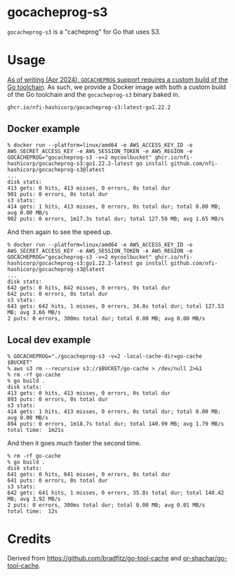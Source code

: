 # gocacheprog-s3

`gocacheprog-s3` is a "cacheprog" for Go that uses S3.

# Usage

[As of writing (Apr 2024), `GOCACHEPROG` support requires a custom build of the Go toolchain](https://github.com/golang/go/issues/64876). As such, we provide a Docker image with both a custom build of the Go toolchain and the `gocacheprog-s3` binary baked in.

```
ghcr.io/nfi-hashicorp/gocacheprog-s3:latest-go1.22.2
```

## Docker example

```console
% docker run --platform=linux/amd64 -e AWS_ACCESS_KEY_ID -e AWS_SECRET_ACCESS_KEY -e AWS_SESSION_TOKEN -e AWS_REGION -e GOCACHEPROG="gocacheprog-s3 -v=2 mycoolbucket" ghcr.io/nfi-hashicorp/gocacheprog-s3:go1.22.2-latest go install github.com/nfi-hashicorp/gocacheprog-s3@latest
...
disk stats: 
413 gets: 0 hits, 413 misses, 0 errors, 0s total dur
901 puts: 0 errors, 0s total dur
s3 stats: 
414 gets: 1 hits, 413 misses, 0 errors, 0s total dur; total 0.00 MB; avg 0.00 MB/s
902 puts: 0 errors, 1m17.3s total dur; total 127.59 MB; avg 1.65 MB/s
```

And then again to see the speed up.

```console
% docker run --platform=linux/amd64 -e AWS_ACCESS_KEY_ID -e AWS_SECRET_ACCESS_KEY -e AWS_SESSION_TOKEN -e AWS_REGION -e GOCACHEPROG="gocacheprog-s3 -v=2 mycoolbucket" ghcr.io/nfi-hashicorp/gocacheprog-s3:go1.22.2-latest go install github.com/nfi-hashicorp/gocacheprog-s3@latest
...
disk stats: 
642 gets: 0 hits, 642 misses, 0 errors, 0s total dur
642 puts: 0 errors, 0s total dur
s3 stats: 
643 gets: 642 hits, 1 misses, 0 errors, 34.8s total dur; total 127.53 MB; avg 3.66 MB/s
2 puts: 0 errors, 300ms total dur; total 0.00 MB; avg 0.00 MB/s
```

## Local dev example

```console
% GOCACHEPROG="./gocacheprog-s3 -v=2 -local-cache-dir=go-cache $BUCKET"
% aws s3 rm --recursive s3://$BUCKET/go-cache > /dev/null 2>&1
% rm -rf go-cache
% go build .
disk stats: 
413 gets: 0 hits, 413 misses, 0 errors, 0s total dur
893 puts: 0 errors, 0s total dur
s3 stats: 
414 gets: 1 hits, 413 misses, 0 errors, 0s total dur; total 0.00 MB; avg 0.00 MB/s
894 puts: 0 errors, 1m18.7s total dur; total 140.99 MB; avg 1.79 MB/s
total time:  1m21s
```

And then it goes *much* faster the second time.

```console
% rm -rf go-cache
% go build .     
disk stats: 
641 gets: 0 hits, 641 misses, 0 errors, 0s total dur
641 puts: 0 errors, 0s total dur
s3 stats: 
642 gets: 641 hits, 1 misses, 0 errors, 35.8s total dur; total 140.42 MB; avg 3.92 MB/s
2 puts: 0 errors, 300ms total dur; total 0.00 MB; avg 0.01 MB/s
total time:  12s
```

# Credits

Derived from https://github.com/bradfitz/go-tool-cache and [or-shachar/go-tool-cache](https://github.com/or-shachar/go-tool-cache/commit/cc47faab56325a022ff59cd7277abbf99ff4f8ff).